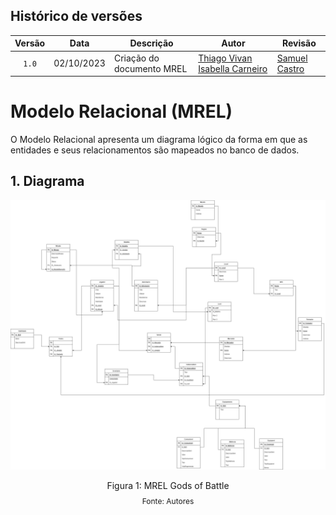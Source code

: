 ## Histórico de versões

| Versão |    Data    | Descrição                | Autor                                              | Revisão |
| :----: | :--------: | ------------------------ | -------------------------------------------------- | ------- |
| `1.0`  | 02/10/2023 | Criação do documento MREL |  [Thiago Vivan](https://github.com/thiago-vivan) [Isabella Carneiro](https://github.com/isabellacgmsa) |   [Samuel Castro](https://github.com/SamuelCastro7)      |



# Modelo Relacional (MREL)

O Modelo Relacional apresenta um diagrama lógico da forma em que as entidades e seus relacionamentos são mapeados no banco de dados.

## 1. Diagrama


<img src= '../images/MREL1.png'> </img>

<div style="text-align: center">
<p>Figura 1: MREL Gods of Battle</p>
<p style="margin-top: -1%; font-size: 12px">Fonte: Autores</p>
</div>
